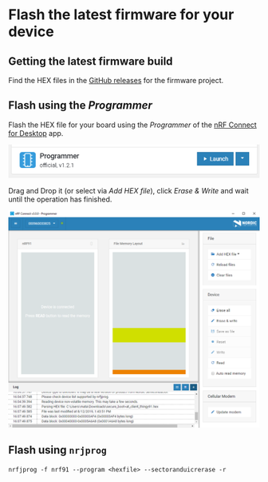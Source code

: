 # Flash the latest firmware for your device

## Getting the latest firmware build

Find the HEX files in the
[GitHub releases](https://github.com/bifravst/cat-tracker-fw/releases) for the
firmware project.

## Flash using the _Programmer_

Flash the HEX file for your board using the _Programmer_ of the
[nRF Connect for Desktop](https://www.nordicsemi.com/Software-and-Tools/Development-Tools/nRF-Connect-for-desktop)
app.

![nRF Connect for Desktop Programmer](images/programmer.png)

Drag and Drop it (or select via _Add HEX file_), click _Erase & Write_ and wait
until the operation has finished.

![nRF Connect for Desktop Programmer](images/programmer-modem.png)

## Flash using `nrjprog`

    nrfjprog -f nrf91 --program <hexfile> --sectoranduicrerase -r
